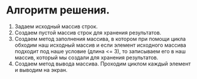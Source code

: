# Алгоритм решения. #
1. Задаем исходный массив строк.
2. Создаем пустой массив строк для хранения результатов.
3. Создаем метод заполнения массива, в котором при помощи цикла обходим наш исходный массив и если элемент исходного массива подходит под наше условие (длина <= 3), то записываем его в наш массив, который мы создали для хранения результатов.
4. Создаем метод вывода массива. Проходим циклом каждый элемент и выводим на экран.